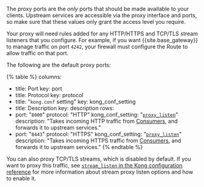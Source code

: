 The proxy ports are the *only* ports that should be made available to your clients. Upstream services are accessible via the proxy interface and ports, so make sure that these values only grant the access level you require. 

Your proxy will need rules added for any HTTP/HTTPS and TCP/TLS stream listeners that you configure. For example, if you want {{site.base_gateway}} to manage traffic on port `4242`, your firewall must configure the Route to allow traffic on that port.

The following are the default proxy ports:

<!--vale off-->
{% table %}
columns:
  - title: Port
    key: port
  - title: Protocol
    key: protocol
  - title: "`kong.conf` setting"
    key: kong_conf_setting
  - title: Description
    key: description
rows:
  - port: "`8000`"
    protocol: "HTTP"
    kong_conf_setting: "[`proxy_listen`](/gateway/configuration/#proxy_listen)"
    description: "Takes incoming HTTP traffic from [Consumers](/gateway/entities/consumer/), and forwards it to upstream services."
  - port: "`8443`"
    protocol: "HTTPS"
    kong_conf_setting: "[`proxy_listen`](/gateway/configuration/#proxy_listen)"
    description: "Takes incoming HTTPS traffic from [Consumers](/gateway/entities/consumer/), and forwards it to upstream services."
{% endtable %}
<!--vale on-->


You can also proxy TCP/TLS streams, which is disabled by default. If you want to proxy this traffic, see [`stream_listen` in the Kong configuration reference](/gateway/configuration/) for more information about stream proxy listen options and how to enable it.